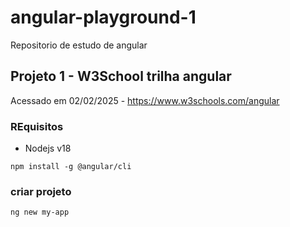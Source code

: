 # angular-playground-1
Repositorio de estudo de angular


## Projeto 1 - W3School trilha angular
Acessado em 02/02/2025 - https://www.w3schools.com/angular



### REquisitos

- Nodejs v18

```npm install -g @angular/cli```


### criar projeto
```bash
ng new my-app
```

